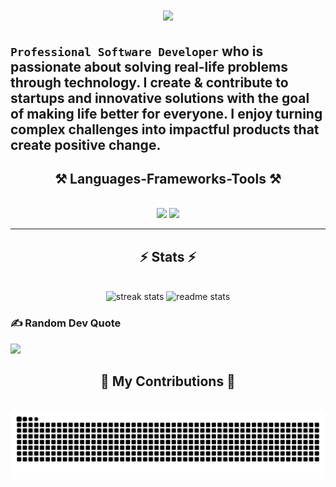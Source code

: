 <h1 align="center">
    <img src="https://readme-typing-svg.herokuapp.com/?font=Righteous&size=35&center=true&vCenter=true&width=500&height=70&duration=4000&lines=Hi+There👋.+I'm+I'm+Roy+😎;" />
</h1>

## **`Professional Software Developer`** who is passionate about solving real-life problems through technology. I create & contribute to startups and innovative solutions with the goal of making life better for everyone. I enjoy turning complex challenges into impactful products that create positive change.

<h2 align="center">⚒️ Languages-Frameworks-Tools ⚒️</h2>
<br/>
<div align="center">
    <img src="https://skillicons.dev/icons?i=js,html,php,ts,graphql,react,nextjs,laravel,wordpress,tailwind,git,figma" />
    <img src="https://skillicons.dev/icons?i=nodejs,mysql,mongodb,postgres,firebase,gcp,nginx,docker,vscode,postman" /><br>
</div>

---

<h2 align="center">⚡ Stats ⚡</h2>
<br>
<div align=center>
  <img width=390 src="https://github-readme-streak-stats-salesp07.vercel.app/?user=yahyobek0606&count_private=true&theme=tokyonight&border_radius=10" alt="streak stats"/>
  <img width=390 src="https://github-readme-stats-salesp07.vercel.app/api?username=yahyobek0606&count_private=true&show_icons=true&theme=tokyonight&rank_icon=github&border_radius=10" alt="readme stats" />
</div>

### ✍️ Random Dev Quote

![](https://quotes-github-readme.vercel.app/api?type=horizontal&theme=radical)

<div align="center">
  <h2>🐍 My Contributions 🐍</h2>
  <br>
  <img alt="snake eating my contributions" src="https://raw.githubusercontent.com/yahyobek0606/yahyobek0606/output/github-contribution-grid-snake.svg" />
</div>
